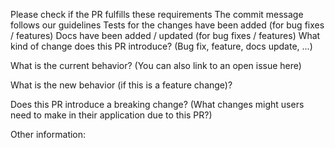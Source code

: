 Please check if the PR fulfills these requirements
 The commit message follows our guidelines
 Tests for the changes have been added (for bug fixes / features)
 Docs have been added / updated (for bug fixes / features)
What kind of change does this PR introduce? (Bug fix, feature, docs update, ...)

What is the current behavior? (You can also link to an open issue here)

What is the new behavior (if this is a feature change)?

Does this PR introduce a breaking change? (What changes might users need to make in their application due to this PR?)

Other information: